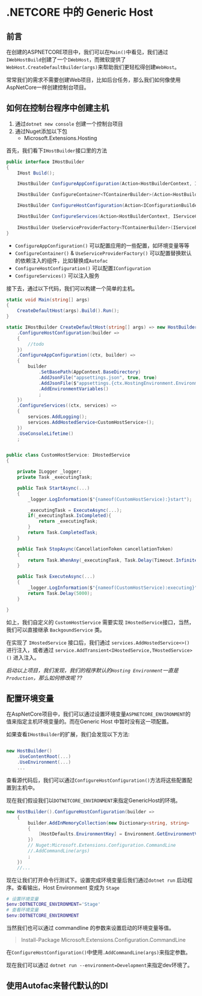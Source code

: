 # .NETCORE 中的 Generic Host

## 前言

在创建的ASPNETCORE项目中，我们可以在`Main()`中看见，我们通过`IWebHostBuild`创建了一个`IWebHost`，而微软提供了`WebHost.CreateDefaultBuilder(args)`来帮助我们更轻松得创建`WebHost`。

常常我们的需求不需要创建Web项目，比如后台任务，那么我们如何像使用AspNetCore一样创建控制台项目。

## 如何在控制台程序中创建主机

1. 通过`dotnet new console` 创建一个控制台项目
2. 通过Nuget添加以下包
    * Microsoft.Extensions.Hosting

首先，我们看下`IHostBuilder`接口里的方法

```c#
public interface IHostBuilder
{
    IHost Build();

    IHostBuilder ConfigureAppConfiguration(Action<HostBuilderContext, IConfigurationBuilder> configureDelegate);

    IHostBuilder ConfigureContainer<TContainerBuilder>(Action<HostBuilderContext, TContainerBuilder> configureDelegate);

    IHostBuilder ConfigureHostConfiguration(Action<IConfigurationBuilder> configureDelegate);

    IHostBuilder ConfigureServices(Action<HostBuilderContext, IServiceCollection> configureDelegate);
    
    IHostBuilder UseServiceProviderFactory<TContainerBuilder>(IServiceProviderFactory<TContainerBuilder> factory);
}

```

* `ConfigureAppConfiguration()` 可以配置应用的一些配置，如环境变量等等
* `ConfigureContainer()` & `UseServiceProviderFactory()` 可以配置替换默认的依赖注入的组件，比如替换成`Autofac`
* `ConfigureHostConfiguration()` 可以配置`IConfiguration`
* `ConfigureServices()` 可以注入服务


接下去，通过以下代码，我们可以构建一个简单的主机。

```c#
static void Main(string[] args)
{
    CreateDefaultHost(args).Build().Run();
}

static IHostBuilder CreateDefaultHost(string[] args) => new HostBuilder()
    .ConfigureHostConfiguration(builder =>
    {
        //todo
    })
    .ConfigureAppConfiguration((ctx, builder) =>
    {
        builder
            .SetBasePath(AppContext.BaseDirectory)
            .AddJsonFile("appsettings.json", true, true)
            .AddJsonFile($"appsettings.{ctx.HostingEnvironment.EnvironmentName}.json", true, true)
            .AddEnvironmentVariables()
            ;
    })
    .ConfigureServices((ctx, services) =>
    {
        services.AddLogging();
        services.AddHostedService<CustomHostService>();
    })
    .UseConsoleLifetime()
    ;

```

```c#

public class CustomHostService: IHostedService
{

    private ILogger _logger;
    private Task _executingTask;

    public Task StartAsync(...)
    {
        _logger.LogInformation($"{nameof(CustomHostService):}start");

        _executingTask = ExecuteAsync(...);
        if(_executingTask.IsCompleted){
            return _executingTask;
        }
        return Task.CompletedTask;
    }

    public Task StopAsync(CancellationToken cancellationToken)
    {
        return Task.WhenAny(_executingTask, Task.Delay(Timeout.Infinite, cancellationToken));
    }

    public Task ExecuteAsync(...)
    {
        _logger.LogInformation($"{nameof(CustomHostService):executing}")
        return Task.Delay(5000);
    }

}

```

如上，我们自定义的 `CustomHostService` 需要实现 `IHostedService`接口，当然，我们可以直接继承 `BackgoundService` 类。

在实现了 `IHostedService` 接口后，我们通过 `services.AddHostedService<>()` 进行注入，或者通过 `service.AddTransient<IHostedService,THostedService>()` 进入注入。

*启动以上项目，我们发现，我们的程序默认的`Hosting Environment`一直是`Production`，那么如何修改呢 ??*

## 配置环境变量

在AspNetCore项目中，我们可以通过设置环境变量`ASPNETCORE_ENVIRONMENT`的值来指定主机环境变量的。而在Generic Host 中暂时没有这一项配置。

如果查看`IHostBuilder`的扩展，我们会发现以下方法:

```c#

new HostBuilder()
    .UseContentRoot(...)
    .UseEnvironment(...)
    ...

```

查看源代码后，我们可以通过`ConfigureHostConfiguration()`方法将这些配置配置到主机中。

现在我们假设我们以`DOTNETCORE_ENVIRONMENT`来指定GenericHost的环境。

```c#
new HostBuilder().ConfigureHostConfiguration(builder =>
    {
        builder.AddInMemoryCollection(new Dictionary<string, string>
        {
            [HostDefaults.EnvironmentKey] = Environment.GetEnvironmentVariable("DOTNETCORE_ENVIRONMENT"),
        })
        // Nuget:Microsoft.Extensions.Configuration.CommandLine
        //.AddCommandLine(args) 
        ;
    })
    //...

```

现在让我们打开命令行测试下。设置完成环境变量后我们通过`dotnet run` 启动程序。查看输出，Host Environment 变成为 `Stage`

```powershell
# 设置环境变量
$env:DOTNETCORE_ENVIRONMENT='Stage'
# 查看环境变量
$env:DOTNETCORE_ENVIRONMENT
```

当然我们也可以通过 commandline 的参数来设置启动的环境变量等值。
> Install-Package Microsoft.Extensions.Configuration.CommandLine


在`ConfigureHostConfiguration()`中使用`.AddCommandLine(args)`来指定参数。

现在我们可以通过 `dotnet run --environment=Development`来指定dev环境了。


## 使用Autofac来替代默认的DI



